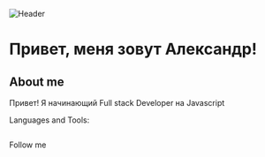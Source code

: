 ![Header](https://github.com/Sozpai/Sozpai/blob/main/assets/kit.gif)

# Привет, меня зовут Александр!

## About me

Привет! Я начинающий Full stack Developer на Javascript

Languages and Tools:

![]()

Follow me
